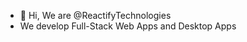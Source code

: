 - 👋 Hi, We are @ReactifyTechnologies
- We develop Full-Stack Web Apps and Desktop Apps


<!---
ReactifyTechnologies/ReactifyTechnologies is a ✨ special ✨ repository because its `README.md` (this file) appears on your GitHub profile.
You can click the Preview link to take a look at your changes.
--->
